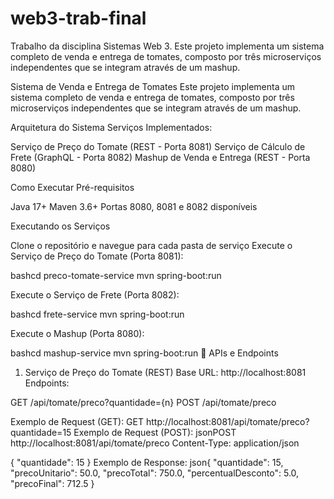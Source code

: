 # web3-trab-final
Trabalho da disciplina Sistemas Web 3. Este projeto implementa um sistema completo de venda e entrega de tomates, composto por três microserviços independentes que se integram através de um mashup.

Sistema de Venda e Entrega de Tomates
Este projeto implementa um sistema completo de venda e entrega de tomates, composto por três microserviços independentes que se integram através de um mashup.

Arquitetura do Sistema
Serviços Implementados:

Serviço de Preço do Tomate (REST - Porta 8081)
Serviço de Cálculo de Frete (GraphQL - Porta 8082)
Mashup de Venda e Entrega (REST - Porta 8080)

Como Executar
Pré-requisitos

Java 17+
Maven 3.6+
Portas 8080, 8081 e 8082 disponíveis

Executando os Serviços

Clone o repositório e navegue para cada pasta de serviço
Execute o Serviço de Preço do Tomate (Porta 8081):

bashcd preco-tomate-service
mvn spring-boot:run

Execute o Serviço de Frete (Porta 8082):

bashcd frete-service
mvn spring-boot:run

Execute o Mashup (Porta 8080):

bashcd mashup-service
mvn spring-boot:run
📡 APIs e Endpoints
1. Serviço de Preço do Tomate (REST)
Base URL: http://localhost:8081
Endpoints:

GET /api/tomate/preco?quantidade={n}
POST /api/tomate/preco

Exemplo de Request (GET):
GET http://localhost:8081/api/tomate/preco?quantidade=15
Exemplo de Request (POST):
jsonPOST http://localhost:8081/api/tomate/preco
Content-Type: application/json

{
  "quantidade": 15
}
Exemplo de Response:
json{
  "quantidade": 15,
  "precoUnitario": 50.0,
  "precoTotal": 750.0,
  "percentualDesconto": 5.0,
  "precoFinal": 712.5
}
